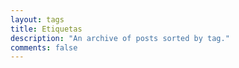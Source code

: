 ```yaml
---
layout: tags
title: Etiquetas
description: "An archive of posts sorted by tag."
comments: false
---
```

